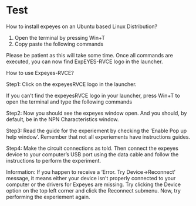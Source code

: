 # Test


How to install expeyes on an Ubuntu based Linux Distribution?

1. Open the terminal by pressing Win+T
2. Copy paste the following commands
	
		






Please be patient as this will take some time. Once all commands are executed, you can now find ExpEYES-RVCE logo in the launcher.


How to use Expeyes-RVCE?

Step1: Click on the expeyesRVCE logo in the launcher.

If you can’t find the expeyesRVCE logo in your launcher, press Win+T to open the terminal and type the following commands




Step2: Now you should see the expeyes window open. And you should, by default, be in the NPN Characteristics window.


Step3: Read the guide for the experiement by checking the ‘Enable Pop up help window’.
Remember that not all experiements have instructions guides. 


Step4: Make the circuit connections as told. Then connect the expeyes device to your computer’s USB port using the data cable and follow the instructions to perform the experiment.


Information: If you happen to receive a ‘Error. Try Device->Reconnect’ message, it means either your device isn’t properly connected to your computer or the drivers for Expeyes are missing.
Try clicking the Device option on the top left corner and click the Reconnect submenu.
Now, try performing the experiement again.
